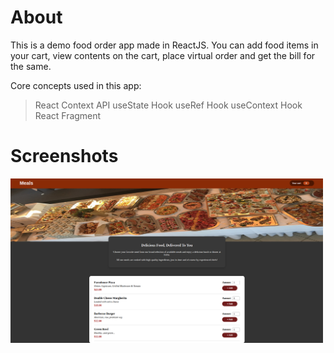 # About
This is a demo food order app made in ReactJS. You can add food items in your cart, view contents on the cart, place virtual order and get the bill for the same.

Core concepts used in this app:

> React Context API
> useState Hook
> useRef Hook
> useContext Hook
> React Fragment

# Screenshots

<img src="./public/homepage.png" width="500">